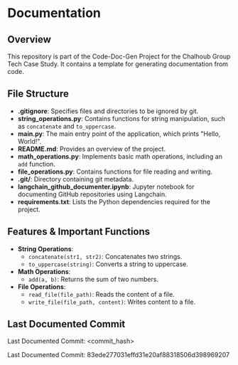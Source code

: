 # Documentation

## Overview
This repository is part of the Code-Doc-Gen Project for the Chalhoub Group Tech Case Study. It contains a template for generating documentation from code.

## File Structure
- **.gitignore**: Specifies files and directories to be ignored by git.
- **string_operations.py**: Contains functions for string manipulation, such as `concatenate` and `to_uppercase`.
- **main.py**: The main entry point of the application, which prints "Hello, World!".
- **README.md**: Provides an overview of the project.
- **math_operations.py**: Implements basic math operations, including an `add` function.
- **file_operations.py**: Contains functions for file reading and writing.
- **.git/**: Directory containing git metadata.
- **langchain_github_documenter.ipynb**: Jupyter notebook for documenting GitHub repositories using Langchain.
- **requirements.txt**: Lists the Python dependencies required for the project.

## Features & Important Functions
- **String Operations**: 
  - `concatenate(str1, str2)`: Concatenates two strings.
  - `to_uppercase(string)`: Converts a string to uppercase.
- **Math Operations**:
  - `add(a, b)`: Returns the sum of two numbers.
- **File Operations**:
  - `read_file(file_path)`: Reads the content of a file.
  - `write_file(file_path, content)`: Writes content to a file.

## Last Documented Commit
Last Documented Commit: <commit_hash>

Last Documented Commit: 83ede277031effd31e20af88318506d398969207